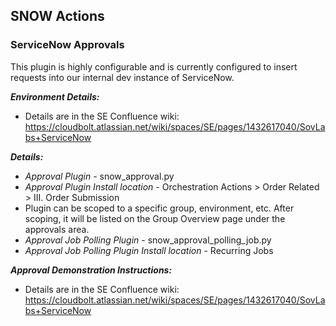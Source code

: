 ## SNOW Actions

### ServiceNow Approvals

This plugin is highly configurable and is currently configured to insert requests into our internal dev instance of ServiceNow.  

___Environment Details:___

* Details are in the SE Confluence wiki:  https://cloudbolt.atlassian.net/wiki/spaces/SE/pages/1432617040/SovLabs+ServiceNow

___Details:___
 
* *Approval Plugin* - snow_approval.py
* *Approval Plugin Install location* -  Orchestration Actions > Order Related > III. Order Submission
* Plugin can be scoped to a specific group, environment, etc.  After scoping, it will be listed on the Group Overview page under the approvals area.
* *Approval Job Polling Plugin* - snow_approval_polling_job.py
* *Approval Job Polling Plugin Install location* -  Recurring Jobs 
 
___Approval Demonstration Instructions:___

* Details are in the SE Confluence wiki:  https://cloudbolt.atlassian.net/wiki/spaces/SE/pages/1432617040/SovLabs+ServiceNow